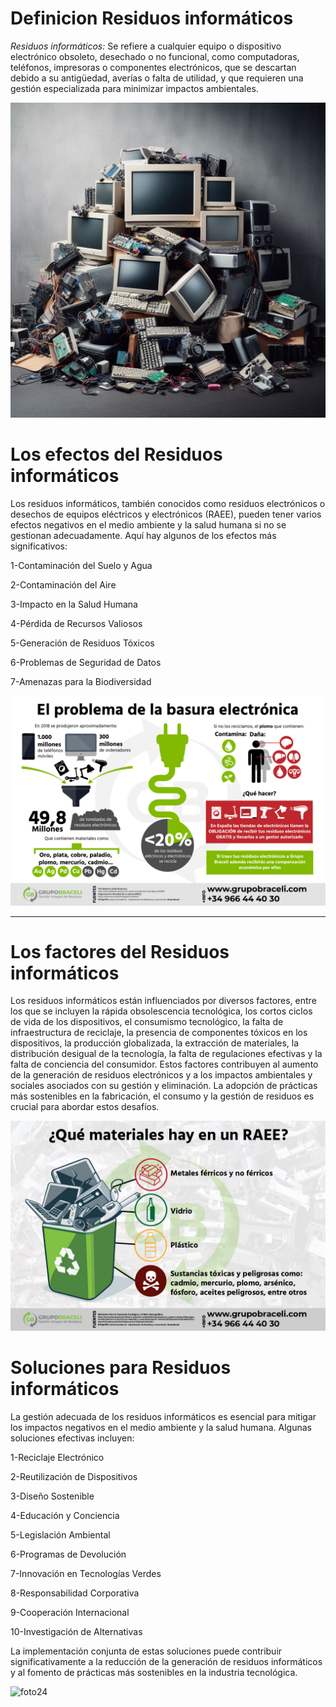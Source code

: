 # Definicion Residuos informáticos



*Residuos informáticos:* Se refiere a cualquier equipo o dispositivo electrónico obsoleto, desechado o no funcional, como computadoras, teléfonos, impresoras o componentes electrónicos, que se descartan debido a su antigüedad, averías o falta de utilidad, y que requieren una gestión especializada para minimizar impactos ambientales.


![foto2](/2.jpeg)


# Los efectos del Residuos informáticos



Los residuos informáticos, también conocidos como residuos electrónicos o desechos de equipos eléctricos y electrónicos (RAEE), pueden tener varios efectos negativos en el medio ambiente y la salud humana si no se gestionan adecuadamente. Aquí hay algunos de los efectos más significativos:

1-Contaminación del Suelo y Agua

2-Contaminación del Aire

3-Impacto en la Salud Humana

4-Pérdida de Recursos Valiosos

5-Generación de Residuos Tóxicos

6-Problemas de Seguridad de Datos

7-Amenazas para la Biodiversidad


![foto2](/21.png)


***
# Los factores del Residuos informáticos


Los residuos informáticos están influenciados por diversos factores, entre los que se incluyen la rápida obsolescencia tecnológica, los cortos ciclos de vida de los dispositivos, el consumismo tecnológico, la falta de infraestructura de reciclaje, la presencia de componentes tóxicos en los dispositivos, la producción globalizada, la extracción de materiales, la distribución desigual de la tecnología, la falta de regulaciones efectivas y la falta de conciencia del consumidor. Estos factores contribuyen al aumento de la generación de residuos electrónicos y a los impactos ambientales y sociales asociados con su gestión y eliminación. La adopción de prácticas más sostenibles en la fabricación, el consumo y la gestión de residuos es crucial para abordar estos desafíos.

![foto23](/23.jpg)



# Soluciones para Residuos informáticos





La gestión adecuada de los residuos informáticos es esencial para mitigar los impactos negativos en el medio ambiente y la salud humana. Algunas soluciones efectivas incluyen:

1-Reciclaje Electrónico

2-Reutilización de Dispositivos

3-Diseño Sostenible

4-Educación y Conciencia

5-Legislación Ambiental

6-Programas de Devolución

7-Innovación en Tecnologías Verdes

8-Responsabilidad Corporativa

9-Cooperación Internacional

10-Investigación de Alternativas



La implementación conjunta de estas soluciones puede contribuir significativamente a la reducción de la generación de residuos informáticos y al fomento de prácticas más sostenibles en la industria tecnológica.



![foto24](/24.jpg)
